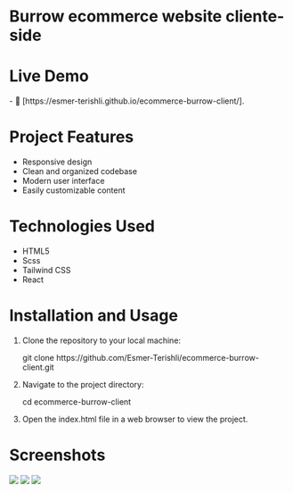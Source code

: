 <h1>Burrow ecommerce website cliente-side</h1>

<h1>Live Demo</h1>
- 📄 [https://esmer-terishli.github.io/ecommerce-burrow-client/].

<h1>Project Features</h1>
<ul>
  <li>Responsive design</li>
  <li>Clean and organized codebase</li>
  <li>Modern user interface</li>
  <li>Easily customizable content</li>
</ul>

<h1>Technologies Used</h1>
<ul>
  <li>HTML5</li>
  <li>Scss</li>
  <li>Tailwind CSS</li>
  <li>React</li>
</ul>

<h1>Installation and Usage</h1>
<ol>
  <li>Clone the repository to your local machine:
    <p>git clone https://github.com/Esmer-Terishli/ecommerce-burrow-client.git</p>
  </li>
    <li>Navigate to the project directory:
    <p>cd ecommerce-burrow-client</p>
  </li>
  <li>Open the index.html file in a web browser to view the project.</li>
</ol>

<h1>Screenshots</h1>
<img src="https://i.imgur.com/5NnzO9z.jpg">
<img src="https://i.imgur.com/bi5p0IB.png">
<img src="https://i.imgur.com/dBnrQBF.png">
